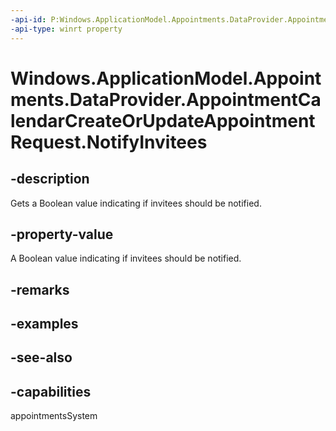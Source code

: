 ```yaml
---
-api-id: P:Windows.ApplicationModel.Appointments.DataProvider.AppointmentCalendarCreateOrUpdateAppointmentRequest.NotifyInvitees
-api-type: winrt property
---
```


<!-- Property syntax
public bool NotifyInvitees { get; }
-->

# Windows.ApplicationModel.Appointments.DataProvider.AppointmentCalendarCreateOrUpdateAppointmentRequest.NotifyInvitees

## -description
Gets a Boolean value indicating if invitees should be notified.

## -property-value
A Boolean value indicating if invitees should be notified.

## -remarks

## -examples

## -see-also

## -capabilities
appointmentsSystem
